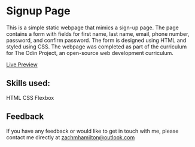# Signup Page
This is a simple static webpage that mimics a sign-up page. The page contains a form with fields for first name, last name, email, phone number, password, and confirm password. The form is designed using HTML and styled using CSS. The webpage was completed as part of the curriculum for The Odin Project, an open-source web development curriculum.

[Live Preview](https://zachmhamilton.github.io/Sign-up-form/)

## Skills used:
HTML
CSS
Flexbox

## Feedback
If you have any feedback or would like to get in touch with me, please contact me directly at zachmhamilton@outlook.com
